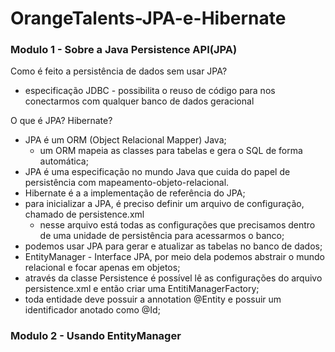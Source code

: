 # OrangeTalents-JPA-e-Hibernate

### Modulo 1 - Sobre a Java Persistence API(JPA)

Como é feito a persistência de dados sem usar JPA?
* especificação JDBC - possibilita o reuso de código para nos conectarmos com qualquer banco de dados geracional

O que é JPA? Hibernate?
* JPA é um ORM (Object Relacional Mapper) Java;
	* um ORM mapeia as classes para tabelas e gera o SQL de forma automática;
* JPA é uma especificação no mundo Java que cuida do papel de persistência com mapeamento-objeto-relacional. 
* Hibernate é a a implementação de referência do JPA;
* para inicializar a JPA, é preciso definir um arquivo de configuração, chamado de persistence.xml
	* nesse arquivo está todas as configurações que precisamos dentro de uma unidade de persistência para acessarmos o banco;
* podemos usar JPA para gerar e atualizar as tabelas no banco de dados;
* EntityManager - Interface JPA, por meio dela podemos abstrair o mundo relacional e focar apenas em objetos;
* através da classe Persistence é possível lê as configurações do arquivo persistence.xml e então criar uma EntitiManagerFactory;
* toda entidade deve possuir a annotation @Entity e possuir um identificador anotado como @Id;

### Modulo 2 - Usando EntityManager


